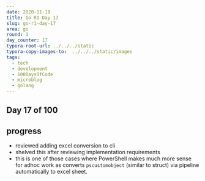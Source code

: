```yaml
---
date: 2020-11-19
title: Go R1 Day 17
slug: go-r1-day-17
area: go
round: 1
day_counter: 17
typora-root-url: ../../../static
typora-copy-images-to:  ../../../static/images
tags:
  - tech
  - development
  - 100DaysOfCode
  - microblog
  - golang
---
```


## Day 17 of 100

## progress

- reviewed adding excel conversion to cli
- shelved this after reviewing implementation requirements
- this is one of those cases where PowerShell makes much more sense for adhoc work as converts `pscustomobject` (similar to struct) via pipeline automatically to excel sheet.
